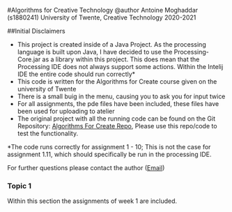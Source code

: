 #Algorithms for Creative Technology
@author Antoine Moghaddar (s1880241)
University of Twente, Creative Technology
2020-2021

##Initial Disclaimers
- This project is created inside of a Java Project. 
  As the processing language is built upon Java, I have decided to use the Processing-Core.jar as a library within this project. 
  This does mean that the Processing IDE does not always support some actions. Within the Intelij IDE the entire code should run correctly*
- This code is written for the Algorithms for Create course given on the university of Twente
- There is a small buig in the menu, causing you to ask you for input twice
- For all assignments, the pde files have been included, these files have been used for uploading to atelier
- The original project with all the running code can be found on the Git Repository: [Algorithms For Create Repo](https://github.com/AntoineMoghaddar/AlgorithmsForCreate), Please use this repo/code to test the functionality.

*The code runs correctly for assignment 1 - 10; This is not the case for assignment 1.11, which should specifically be run in the processing IDE.


For further questions please contact the author ([Email](a.a.moghaddar@student.utwente.nl))


### Topic 1
Within this section the assignments of week 1 are included.